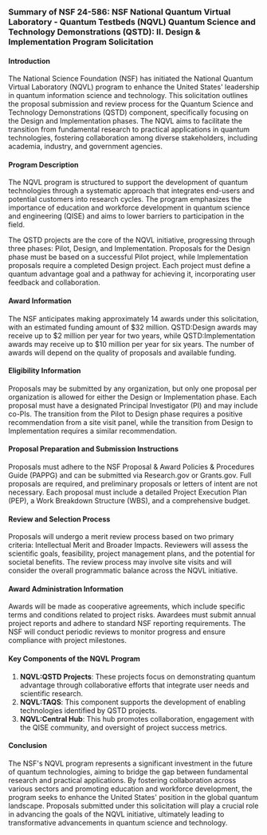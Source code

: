 ### Summary of NSF 24-586: NSF National Quantum Virtual Laboratory - Quantum Testbeds (NQVL) Quantum Science and Technology Demonstrations (QSTD): II. Design & Implementation Program Solicitation

#### Introduction
The National Science Foundation (NSF) has initiated the National Quantum Virtual Laboratory (NQVL) program to enhance the United States' leadership in quantum information science and technology. This solicitation outlines the proposal submission and review process for the Quantum Science and Technology Demonstrations (QSTD) component, specifically focusing on the Design and Implementation phases. The NQVL aims to facilitate the transition from fundamental research to practical applications in quantum technologies, fostering collaboration among diverse stakeholders, including academia, industry, and government agencies.

#### Program Description
The NQVL program is structured to support the development of quantum technologies through a systematic approach that integrates end-users and potential customers into research cycles. The program emphasizes the importance of education and workforce development in quantum science and engineering (QISE) and aims to lower barriers to participation in the field.

The QSTD projects are the core of the NQVL initiative, progressing through three phases: Pilot, Design, and Implementation. Proposals for the Design phase must be based on a successful Pilot project, while Implementation proposals require a completed Design project. Each project must define a quantum advantage goal and a pathway for achieving it, incorporating user feedback and collaboration.

#### Award Information
The NSF anticipates making approximately 14 awards under this solicitation, with an estimated funding amount of $32 million. QSTD:Design awards may receive up to $2 million per year for two years, while QSTD:Implementation awards may receive up to $10 million per year for six years. The number of awards will depend on the quality of proposals and available funding.

#### Eligibility Information
Proposals may be submitted by any organization, but only one proposal per organization is allowed for either the Design or Implementation phase. Each proposal must have a designated Principal Investigator (PI) and may include co-PIs. The transition from the Pilot to Design phase requires a positive recommendation from a site visit panel, while the transition from Design to Implementation requires a similar recommendation.

#### Proposal Preparation and Submission Instructions
Proposals must adhere to the NSF Proposal & Award Policies & Procedures Guide (PAPPG) and can be submitted via Research.gov or Grants.gov. Full proposals are required, and preliminary proposals or letters of intent are not necessary. Each proposal must include a detailed Project Execution Plan (PEP), a Work Breakdown Structure (WBS), and a comprehensive budget.

#### Review and Selection Process
Proposals will undergo a merit review process based on two primary criteria: Intellectual Merit and Broader Impacts. Reviewers will assess the scientific goals, feasibility, project management plans, and the potential for societal benefits. The review process may involve site visits and will consider the overall programmatic balance across the NQVL initiative.

#### Award Administration Information
Awards will be made as cooperative agreements, which include specific terms and conditions related to project risks. Awardees must submit annual project reports and adhere to standard NSF reporting requirements. The NSF will conduct periodic reviews to monitor progress and ensure compliance with project milestones.

#### Key Components of the NQVL Program
1. **NQVL:QSTD Projects**: These projects focus on demonstrating quantum advantage through collaborative efforts that integrate user needs and scientific research.
2. **NQVL:TAQS**: This component supports the development of enabling technologies identified by QSTD projects.
3. **NQVL:Central Hub**: This hub promotes collaboration, engagement with the QISE community, and oversight of project success metrics.

#### Conclusion
The NSF's NQVL program represents a significant investment in the future of quantum technologies, aiming to bridge the gap between fundamental research and practical applications. By fostering collaboration across various sectors and promoting education and workforce development, the program seeks to enhance the United States' position in the global quantum landscape. Proposals submitted under this solicitation will play a crucial role in advancing the goals of the NQVL initiative, ultimately leading to transformative advancements in quantum science and technology.